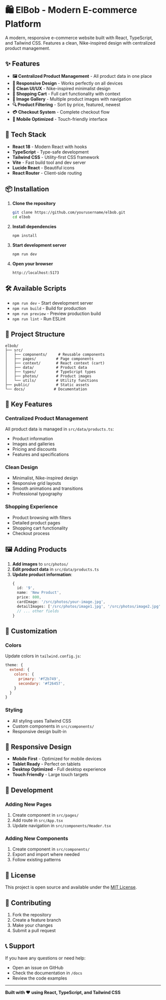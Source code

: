 # 🛍️ ElBob - Modern E-commerce Platform

A modern, responsive e-commerce website built with React, TypeScript, and Tailwind CSS. Features a clean, Nike-inspired design with centralized product management.

## ✨ Features

- **🖼️ Centralized Product Management** - All product data in one place
- **📱 Responsive Design** - Works perfectly on all devices
- **🎨 Clean UI/UX** - Nike-inspired minimalist design
- **🛒 Shopping Cart** - Full cart functionality with context
- **📸 Image Gallery** - Multiple product images with navigation
- **🔍 Product Filtering** - Sort by price, featured, newest
- **💳 Checkout System** - Complete checkout flow
- **📱 Mobile Optimized** - Touch-friendly interface

## 🚀 Tech Stack

- **React 18** - Modern React with hooks
- **TypeScript** - Type-safe development
- **Tailwind CSS** - Utility-first CSS framework
- **Vite** - Fast build tool and dev server
- **Lucide React** - Beautiful icons
- **React Router** - Client-side routing

## 📦 Installation

1. **Clone the repository**
   ```bash
   git clone https://github.com/yourusername/elbob.git
   cd elbob
   ```

2. **Install dependencies**
   ```bash
   npm install
   ```

3. **Start development server**
   ```bash
   npm run dev
   ```

4. **Open your browser**
   ```
   http://localhost:5173
   ```

## 🛠️ Available Scripts

- `npm run dev` - Start development server
- `npm run build` - Build for production
- `npm run preview` - Preview production build
- `npm run lint` - Run ESLint

## 📁 Project Structure

```
elbob/
├── src/
│   ├── components/     # Reusable components
│   ├── pages/         # Page components
│   ├── context/       # React context (cart)
│   ├── data/          # Product data
│   ├── types/         # TypeScript types
│   ├── photos/        # Product images
│   └── utils/         # Utility functions
├── public/            # Static assets
└── docs/             # Documentation
```

## 🎯 Key Features

### **Centralized Product Management**
All product data is managed in `src/data/products.ts`:
- Product information
- Images and galleries
- Pricing and discounts
- Features and specifications

### **Clean Design**
- Minimalist, Nike-inspired design
- Responsive grid layouts
- Smooth animations and transitions
- Professional typography

### **Shopping Experience**
- Product browsing with filters
- Detailed product pages
- Shopping cart functionality
- Checkout process

## 🖼️ Adding Products

1. **Add images** to `src/photos/`
2. **Edit product data** in `src/data/products.ts`
3. **Update product information**:
   ```typescript
   {
     id: '9',
     name: 'New Product',
     price: 800,
     cardImage: '/src/photos/your-image.jpg',
     detailImages: ['/src/photos/image1.jpg', '/src/photos/image2.jpg'],
     // ... other fields
   }
   ```

## 🎨 Customization

### **Colors**
Update colors in `tailwind.config.js`:
```javascript
theme: {
  extend: {
    colors: {
      primary: '#f2b749',
      secondary: '#f26457',
    }
  }
}
```

### **Styling**
- All styling uses Tailwind CSS
- Custom components in `src/components/`
- Responsive design built-in

## 📱 Responsive Design

- **Mobile First** - Optimized for mobile devices
- **Tablet Ready** - Perfect on tablets
- **Desktop Optimized** - Full desktop experience
- **Touch Friendly** - Large touch targets

## 🔧 Development

### **Adding New Pages**
1. Create component in `src/pages/`
2. Add route in `src/App.tsx`
3. Update navigation in `src/components/Header.tsx`

### **Adding New Components**
1. Create component in `src/components/`
2. Export and import where needed
3. Follow existing patterns

## 📄 License

This project is open source and available under the [MIT License](LICENSE).

## 🤝 Contributing

1. Fork the repository
2. Create a feature branch
3. Make your changes
4. Submit a pull request

## 📞 Support

If you have any questions or need help:
- Open an issue on GitHub
- Check the documentation in `/docs`
- Review the code examples

---

**Built with ❤️ using React, TypeScript, and Tailwind CSS** 
